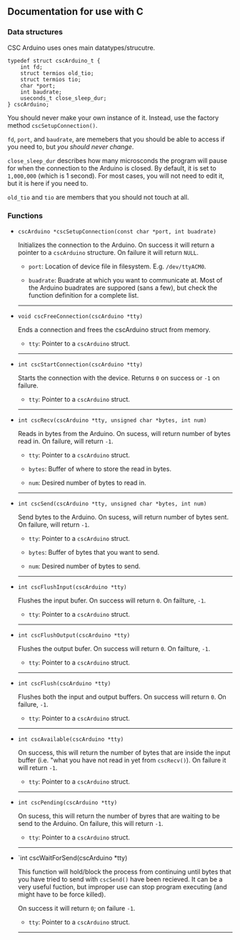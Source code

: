 Documentation for use with C
----------------------------


### Data structures

CSC Arduino uses ones main datatypes/strucutre.

    typedef struct cscArduino_t {
        int fd;
        struct termios old_tio;
        struct termios tio;
        char *port;
        int baudrate;
        useconds_t close_sleep_dur;
    } cscArduino;

You should never make your own instance of it.  Instead, use the factory method
`cscSetupConnection()`.

`fd`, `port`, and `baudrate`, are memebers that you should be able to access if
you need to, but *you should never change*.

`close_sleep_dur` describes how many microsconds the program will pause for when
the connection to the Arduino is closed.  By default, it is set to `1,000,000`
(which is 1 second).  For most cases, you will not need to edit it, but it is
here if you need to.

`old_tio` and `tio` are members that you should not touch at all.


### Functions

 * `cscArduino *cscSetupConnection(const char *port, int buadrate)`
    
   Initializes the connection to the Arduino.  On success it will return a
   pointer to a `cscArduino` structure.  On failure it will return `NULL`.

    * `port`: Location of device file in filesystem.  E.g. `/dev/ttyACM0`.

    * `buadrate`: Buadrate at which you want to communicate at.  Most of the
       Arduino buadrates are suppored (sans a few), but check the function
       definition for a complete list.

   - - -

 * `void cscFreeConnection(cscArduino *tty)`

   Ends a connection and frees the cscArduino struct from memory.

    * `tty`: Pointer to a `cscArduino` struct.

   - - -

 * `int cscStartConnection(cscArduino *tty)`

   Starts the connection with the device.  Returns `0` on success or `-1` on
   failure.

    * `tty`: Pointer to a `cscArduino` struct.

   - - -
 
 * `int cscRecv(cscArduino *tty, unsigned char *bytes, int num)`

   Reads in bytes from the Arduino.  On sucess, will return number of bytes read
   in. On failure, will return `-1`.

    * `tty`: Pointer to a `cscArduino` struct.

    * `bytes`: Buffer of where to store the read in bytes.

    * `num`: Desired number of bytes to read in.

   - - -
 
 * `int cscSend(cscArduino *tty, unsigned char *bytes, int num)`

   Send bytes to the Arduino.  On sucess, will return number of bytes sent. On
   failure, will return `-1`.

    * `tty`: Pointer to a `cscArduino` struct.

    * `bytes`: Buffer of bytes that you want to send.

    * `num`: Desired number of bytes to send.

   - - -

 * `int cscFlushInput(cscArduino *tty)`

   Flushes the input bufer.  On success will return `0`.  On failture, `-1`.

    * `tty`: Pointer to a `cscArduino` struct.

   - - -

 * `int cscFlushOutput(cscArduino *tty)`

   Flushes the output bufer.  On success will return `0`.  On failture, `-1`.

    * `tty`: Pointer to a `cscArduino` struct.

   - - -

 * `int cscFlush(cscArduino *tty)`
   
   Flushes both the input and output buffers.  On success will return `0`.
   On failure, `-1`.

    * `tty`: Pointer to a `cscArduino` struct.

   - - -

 * `int cscAvailable(cscArduino *tty)`

   On success, this will return the number of bytes that are inside the input
   buffer (i.e. "what you have not read in yet from `cscRecv()`).  On failure it
   will return `-1`.

    * `tty`: Pointer to a `cscArduino` struct.

   - - -

 * `int cscPending(cscArduino *tty)`

   On sucess, this will return the number of byres that are waiting to be send
   to the Arduino.  On failure, this will return `-1`.

    * `tty`: Pointer to a `cscArduino` struct.

   - - -

 * `int cscWaitForSend(cscArduino *tty)

   This function will hold/block the process from continuing until bytes that
   you have tried to send with `cscSend()` have been recieved.  It can be a very
   useful fuction, but improper use can stop program executing (and might have
   to be force killed).

   On success it will return `0`; on failure `-1`.

    * `tty`: Pointer to a `cscArduino` struct.

   - - -

